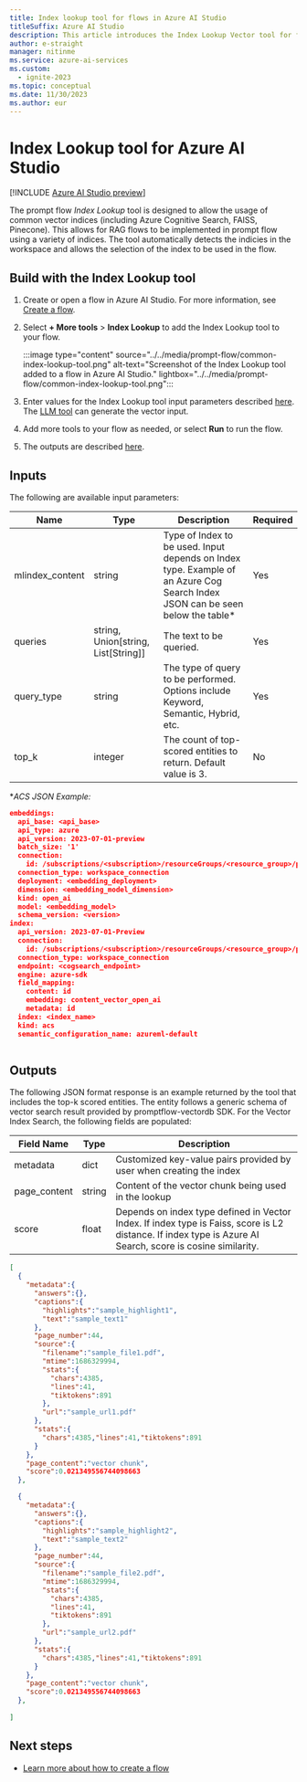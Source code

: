 ```yaml
---
title: Index lookup tool for flows in Azure AI Studio
titleSuffix: Azure AI Studio
description: This article introduces the Index Lookup Vector tool for flows in Azure AI Studio.
author: e-straight
manager: nitinme
ms.service: azure-ai-services
ms.custom:
  - ignite-2023
ms.topic: conceptual
ms.date: 11/30/2023
ms.author: eur
---
```


# Index Lookup tool for Azure AI Studio

[!INCLUDE [Azure AI Studio preview](../../includes/preview-ai-studio.md)]

The prompt flow *Index Lookup* tool is designed to allow the usage of common vector indices (including Azure Cognitive Search, FAISS, Pinecone). This allows for RAG flows to be implemented in prompt flow using a variety of indices. The tool automatically detects the indicies in the workspace and allows the selection of the index to be used in the flow.

## Build with the Index Lookup tool 

1. Create or open a flow in Azure AI Studio. For more information, see [Create a flow](../flow-develop.md).
1. Select **+ More tools** > **Index Lookup** to add the Index Lookup tool to your flow.

    :::image type="content" source="../../media/prompt-flow/common-index-lookup-tool.png" alt-text="Screenshot of the Index Lookup tool added to a flow in Azure AI Studio." lightbox="../../media/prompt-flow/common-index-lookup-tool.png":::

1. Enter values for the Index Lookup tool input parameters described [here](#inputs). The [LLM tool](llm-tool.md) can generate the vector input.
1. Add more tools to your flow as needed, or select **Run** to run the flow.
1. The outputs are described [here](#outputs).


## Inputs

The following are available input parameters:

| Name | Type | Description | Required |
| ---- | ---- | ----------- | -------- |
| mlindex_content | string | Type of Index to be used. Input depends on Index type. Example of an Azure Cog Search Index JSON can be seen below the table* | Yes |
| queries | string, Union[string, List[String]] | The text to be queried.| Yes |
|query_type | string | The type of query to be performed. Options include Keyword, Semantic, Hybrid, etc.  | Yes |
| top_k | integer | The count of top-scored entities to return. Default value is 3. | No |

\**ACS JSON Example:*
```json
embeddings:
  api_base: <api_base>
  api_type: azure
  api_version: 2023-07-01-preview
  batch_size: '1'
  connection:
    id: /subscriptions/<subscription>/resourceGroups/<resource_group>/providers/Microsoft.MachineLearningServices/workspaces/<workspace> /connections/<AOAI_connection>
  connection_type: workspace_connection
  deployment: <embedding_deployment>
  dimension: <embedding_model_dimension>
  kind: open_ai
  model: <embedding_model>
  schema_version: <version>
index:
  api_version: 2023-07-01-Preview
  connection:
    id: /subscriptions/<subscription>/resourceGroups/<resource_group>/providers/Microsoft.MachineLearningServices/workspaces/<workspace> /connections/<cogsearch_connection>
  connection_type: workspace_connection
  endpoint: <cogsearch_endpoint>
  engine: azure-sdk
  field_mapping:
    content: id
    embedding: content_vector_open_ai
    metadata: id
  index: <index_name>
  kind: acs
  semantic_configuration_name: azureml-default



```

## Outputs

The following JSON format response is an example returned by the tool that includes the top-k scored entities. The entity follows a generic schema of vector search result provided by promptflow-vectordb SDK. For the Vector Index Search, the following fields are populated:

| Field Name | Type | Description |
| ---- | ---- | ----------- |
| metadata | dict | Customized key-value pairs provided by user when creating the index |
| page_content | string | Content of the vector chunk being used in the lookup |
| score | float | Depends on index type defined in Vector Index. If index type is Faiss, score is L2 distance. If index type is Azure AI Search, score is cosine similarity. |


  
```json
[
  {
    "metadata":{
      "answers":{},
      "captions":{
        "highlights":"sample_highlight1",
        "text":"sample_text1"
      },
      "page_number":44,
      "source":{
        "filename":"sample_file1.pdf",
        "mtime":1686329994,
        "stats":{
          "chars":4385,
          "lines":41,
          "tiktokens":891
        },
        "url":"sample_url1.pdf"
      },
      "stats":{
        "chars":4385,"lines":41,"tiktokens":891
      }
    },
    "page_content":"vector chunk",
    "score":0.021349556744098663
  },

  {
    "metadata":{
      "answers":{},
      "captions":{
        "highlights":"sample_highlight2",
        "text":"sample_text2"
      },
      "page_number":44,
      "source":{
        "filename":"sample_file2.pdf",
        "mtime":1686329994,
        "stats":{
          "chars":4385,
          "lines":41,
          "tiktokens":891
        },
        "url":"sample_url2.pdf"
      },
      "stats":{
        "chars":4385,"lines":41,"tiktokens":891
      }
    },
    "page_content":"vector chunk",
    "score":0.021349556744098663
  },
    
]

```


## Next steps

- [Learn more about how to create a flow](../flow-develop.md)

